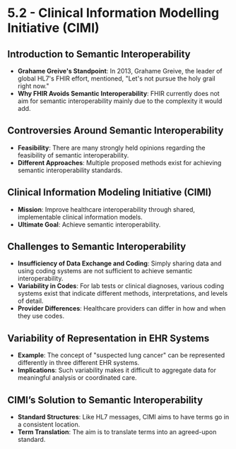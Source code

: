 # 5.2 - Clinical Information Modelling Initiative (CIMI)

## Introduction to Semantic Interoperability
- **Grahame Greive's Standpoint**: In 2013, Grahame Greive, the leader of global HL7's FHIR effort, mentioned, "Let's not pursue the holy grail right now."
- **Why FHIR Avoids Semantic Interoperability**: FHIR currently does not aim for semantic interoperability mainly due to the complexity it would add.

## Controversies Around Semantic Interoperability
- **Feasibility**: There are many strongly held opinions regarding the feasibility of semantic interoperability.
- **Different Approaches**: Multiple proposed methods exist for achieving semantic interoperability standards.

## Clinical Information Modeling Initiative (CIMI)
- **Mission**: Improve healthcare interoperability through shared, implementable clinical information models.
- **Ultimate Goal**: Achieve semantic interoperability.

## Challenges to Semantic Interoperability
- **Insufficiency of Data Exchange and Coding**: Simply sharing data and using coding systems are not sufficient to achieve semantic interoperability.
- **Variability in Codes**: For lab tests or clinical diagnoses, various coding systems exist that indicate different methods, interpretations, and levels of detail.
- **Provider Differences**: Healthcare providers can differ in how and when they use codes.

## Variability of Representation in EHR Systems
- **Example**: The concept of "suspected lung cancer" can be represented differently in three different EHR systems.
- **Implications**: Such variability makes it difficult to aggregate data for meaningful analysis or coordinated care.

## CIMI’s Solution to Semantic Interoperability
- **Standard Structures**: Like HL7 messages, CIMI aims to have terms go in a consistent location.
- **Term Translation**: The aim is to translate terms into an agreed-upon standard.
